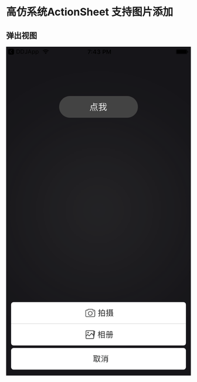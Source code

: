 # 高仿系统ActionSheet 支持图片添加
## 弹出视图
![image](https://github.com/RiberWang/RBActionSheet/blob/master/ScreenShot/actionSheet.png?raw=true)
